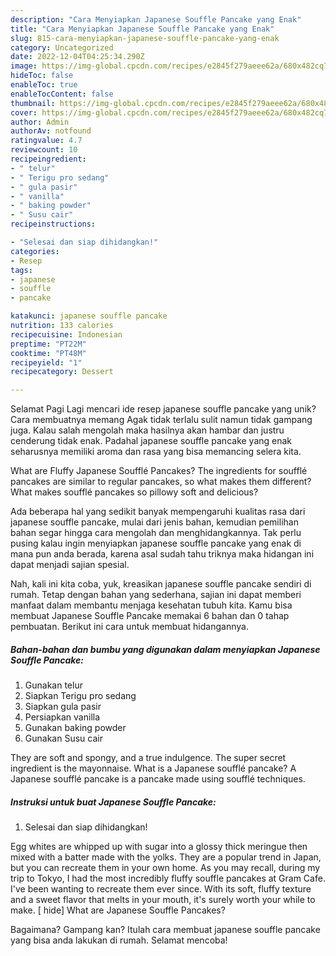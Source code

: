 ```yaml
---
description: "Cara Menyiapkan Japanese Souffle Pancake yang Enak"
title: "Cara Menyiapkan Japanese Souffle Pancake yang Enak"
slug: 815-cara-menyiapkan-japanese-souffle-pancake-yang-enak
category: Uncategorized
date: 2022-12-04T04:25:34.290Z
image: https://img-global.cpcdn.com/recipes/e2845f279aeee62a/680x482cq70/japanese-souffle-pancake-foto-resep-utama.jpg
hideToc: false
enableToc: true
enableTocContent: false
thumbnail: https://img-global.cpcdn.com/recipes/e2845f279aeee62a/680x482cq70/japanese-souffle-pancake-foto-resep-utama.jpg
cover: https://img-global.cpcdn.com/recipes/e2845f279aeee62a/680x482cq70/japanese-souffle-pancake-foto-resep-utama.jpg
author: Admin
authorAv: notfound
ratingvalue: 4.7
reviewcount: 10
recipeingredient:
- " telur"
- " Terigu pro sedang"
- " gula pasir"
- " vanilla"
- " baking powder"
- " Susu cair"
recipeinstructions:

- "Selesai dan siap dihidangkan!"
categories:
- Resep
tags:
- japanese
- souffle
- pancake

katakunci: japanese souffle pancake 
nutrition: 133 calories
recipecuisine: Indonesian
preptime: "PT22M"
cooktime: "PT48M"
recipeyield: "1"
recipecategory: Dessert

---
```



Selamat Pagi Lagi mencari ide resep japanese souffle pancake yang unik? Cara membuatnya memang Agak tidak terlalu sulit namun tidak gampang juga. Kalau salah mengolah maka hasilnya akan hambar dan justru cenderung tidak enak. Padahal japanese souffle pancake yang enak seharusnya memiliki aroma dan rasa yang bisa memancing selera kita.


What are Fluffy Japanese Soufflé Pancakes? The ingredients for soufflé pancakes are similar to regular pancakes, so what makes them different? What makes soufflé pancakes so pillowy soft and delicious?

Ada beberapa hal yang sedikit banyak mempengaruhi kualitas rasa dari japanese souffle pancake, mulai dari jenis bahan, kemudian pemilihan bahan segar hingga cara mengolah dan menghidangkannya. Tak perlu pusing kalau ingin menyiapkan japanese souffle pancake yang enak di mana pun anda berada, karena asal sudah tahu triknya maka hidangan ini dapat menjadi sajian spesial.


Nah, kali ini kita coba, yuk, kreasikan japanese souffle pancake sendiri di rumah. Tetap dengan bahan yang sederhana, sajian ini dapat memberi manfaat dalam membantu menjaga kesehatan tubuh kita. Kamu bisa membuat Japanese Souffle Pancake memakai 6 bahan dan 0 tahap pembuatan. Berikut ini cara untuk membuat hidangannya.

<!--inarticleads1-->

##### Bahan-bahan dan bumbu yang digunakan dalam menyiapkan Japanese Souffle Pancake:

1. Gunakan  telur
1. Siapkan  Terigu pro sedang
1. Siapkan  gula pasir
1. Persiapkan  vanilla
1. Gunakan  baking powder
1. Gunakan  Susu cair


They are soft and spongy, and a true indulgence. The super secret ingredient is the mayonnaise. What is a Japanese soufflé pancake? A Japanese soufflé pancake is a pancake made using soufflé techniques. 

<!--inarticleads2-->

##### Instruksi untuk buat Japanese Souffle Pancake:


1. Selesai dan siap dihidangkan!

Egg whites are whipped up with sugar into a glossy thick meringue then mixed with a batter made with the yolks. They are a popular trend in Japan, but you can recreate them in your own home. As you may recall, during my trip to Tokyo, I had the most incredibly fluffy souffle pancakes at Gram Cafe. I&#39;ve been wanting to recreate them ever since. With its soft, fluffy texture and a sweet flavor that melts in your mouth, it&#39;s surely worth your while to make. [ hide] What are Japanese Souffle Pancakes? 

Bagaimana? Gampang kan? Itulah cara membuat japanese souffle pancake yang bisa anda lakukan di rumah. Selamat mencoba!
